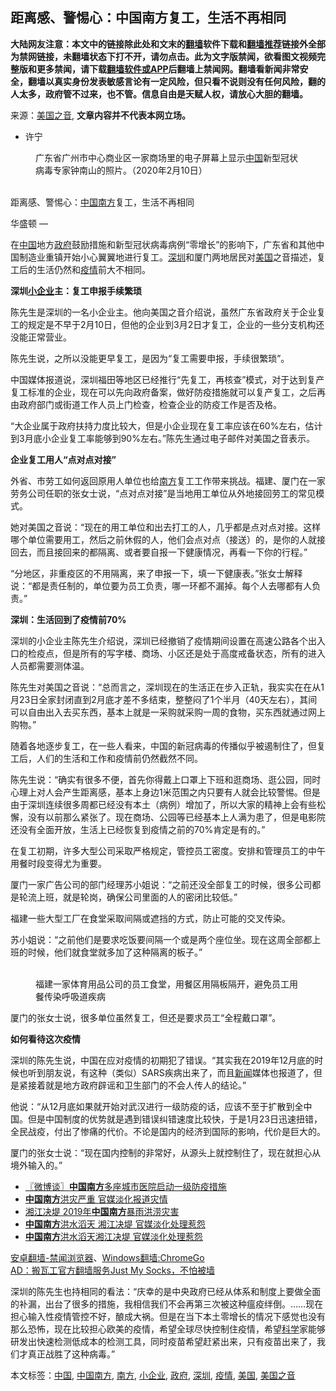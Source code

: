  <h2>距离感、警惕心：中国南方复工，生活不再相同</h2> <div class="notice"><b>大陆网友注意：本文中的链接除此处和文末的<a href="https://github.com/bannedbook/fanqiang" >翻墙</a>软件下载和<a href="https://github.com/killgcd/justmysocks/blob/master/README.md">翻墙推荐</a>链接外全部为禁网链接，未翻墙状态下打不开，请勿点击。此为文字版禁闻，欲看图文视频完整版和更多禁闻，请下载<a href="https://github.com/bannedbook/fanqiang">翻墙软件或APP</a>后翻墙上禁闻网。翻墙看新闻非常安全，翻墙以真实身份发表敏感言论有一定风险，但只看不说则没有任何风险，翻的人太多，政府管不过来，也不管。信息自由是天赋人权，请放心大胆的翻墙。</b></div>  <div class="entry"> <p>来源：<a href="https://www.bannedbook.org/bnews/tag/%e7%be%8e%e5%9b%bd%e4%b9%8b%e9%9f%b3/" class="st_tag internal_tag" rel="tag" title="标签 美国之音 下的日志">美国之音</a>, <strong>文章内容并不代表本网立场。</strong></p> <ul> <li> 许宁 </li> </ul> <figure> <figcaption> <span itemprop="caption" data-cms-inline-wrap="caption" data-cms-inline-text="">广东省广州市中心商业区一家商场里的电子屏幕上显示<span class='wp_keywordlink_affiliate'><a href="https://www.bannedbook.org/" title="中国" target="_blank">中国</a></span>新型冠状病毒专家钟南山的照片。（2020年2月10日）</span><br /> </figcaption></figure> <p>&nbsp;<br /> 距离感、警惕心：<a href="https://www.bannedbook.org/bnews/tag/%E4%B8%AD%E5%9B%BD%E5%8D%97%E6%96%B9/" class="st_tag internal_tag" rel="tag" title="标签 中国南方 下的日志">中国南方</a>复工，生活不再相同</p> <p><span>华盛顿 —&nbsp;</span></p> <p>在<a href="https://www.bannedbook.org/bnews/tag/%E4%B8%AD%E5%9B%BD/" class="st_tag internal_tag" rel="tag" title="标签 中国 下的日志">中国</a>地方<a href="https://www.bannedbook.org/bnews/tag/%e6%94%bf%e5%ba%9c/" class="st_tag internal_tag" rel="tag" title="标签 政府 下的日志">政府</a>鼓励措施和新型冠状病毒病例“零增长”的影响下，广东省和其他中国制造业重镇开始小心翼翼地进行复工。<a href="https://www.bannedbook.org/bnews/tag/%e6%b7%b1%e5%9c%b3/" class="st_tag internal_tag" rel="tag" title="标签 深圳 下的日志">深圳</a>和厦门两地居民对<a href="https://www.bannedbook.org/bnews/tag/%e7%be%8e%e5%9b%bd/" class="st_tag internal_tag" rel="tag" title="标签 美国 下的日志">美国</a>之音描述，复工后的生活仍然和<a href="https://www.bannedbook.org/bnews/tag/%E7%96%AB%E6%83%85/" class="st_tag internal_tag" rel="tag" title="标签 疫情 下的日志">疫情</a>前大不相同。</p> <p><strong>深圳<a href="https://www.bannedbook.org/bnews/tag/%E5%B0%8F%E4%BC%81%E4%B8%9A/" class="st_tag internal_tag" rel="tag" title="标签 小企业 下的日志">小企业</a>主：复工申报手续繁琐</strong></p> <p>陈先生是深圳的一名小企业主。他向美国之音介绍说，虽然广东省政府关于企业复工的规定是不早于2月10日，但他的企业到3月2日才复工，企业的一些分支机构还没能正常营业。</p> <p>陈先生说，之所以没能更早复工，是因为“复工需要申报，手续很繁琐”。</p>  <p>中国媒体报道说，深圳福田等地区已经推行“先复工，再核查”模式，对于达到复产复工标准的企业，现在可以先向政府备案，做好防疫措施就可以复产复工，之后再由政府部门或街道工作人员上门检查，检查企业的防疫工作是否及格。</p> <p>“大企业属于政府扶持力度比较大，但是小企业现在复工率应该在60%左右，估计到3月底小企业复工率能够到90%左右。”陈先生通过电子邮件对美国之音表示。</p> <p><strong>企业复工用人“点对点对接”</strong></p> <p>外省、市劳工如何返回原用人单位也给<a href="https://www.bannedbook.org/bnews/tag/%E5%8D%97%E6%96%B9/" class="st_tag internal_tag" rel="tag" title="标签 南方 下的日志">南方</a>复工工作带来挑战。福建、厦门在一家劳务公司任职的张女士说，“点对点对接”是当地用工单位从外地接回劳工的常见模式。</p> <p>她对美国之音说：“现在的用工单位和出去打工的人，几乎都是点对点对接。这样哪个单位需要用工，然后之前休假的人，他们会点对点（接送）的，是你的人就接回去，而且接回来的都隔离、或者要自报一下健康情况，再看一下你的行程。”</p> <p>“分地区，非重疫区的不用隔离，来了申报一下，填一下健康表。”张女士解释说：“都是责任制的，单位要为员工负责，哪一环都不漏掉。每个人去哪都有人负责。”</p> <p><strong>深圳：生活回到了疫情前70%</strong></p>  <p>深圳的小企业主陈先生介绍说，深圳已经撤销了疫情期间设置在高速公路各个出入口的检疫点，但是所有的写字楼、商场、小区还是处于高度戒备状态，所有的进入人员都需要测体温。</p> <p>陈先生对美国之音说：“总而言之，深圳现在的生活正在步入正轨，我实实在在从1月23日全家封闭直到2月底才差不多结束，整整闷了1个半月（40天左右），其间可以自由出入去买东西，基本上就是一采购就采购一周的食物，买东西就通过网上购物。”</p> <p>随着各地逐步复工，在一些人看来，中国的新冠病毒的传播似乎被遏制住了，但复工后，人们的生活和工作和疫情前仍然截然不同。</p> <p>陈先生说：“确实有很多不便，首先你得戴上口罩上下班和逛商场、逛公园，同时心理上对人会产生距离感，基本上身边1米范围之内只要有人就会比较警惕。但是由于深圳连续很多周都已经没有本土（病例）增加了，所以大家的精神上会有些松懈，没有以前那么紧张了。现在商场、公园等已经基本上人满为患了，但是电影院还没有全面开放，生活上已经恢复到疫情之前的70%肯定是有的。”</p> <p>在复工初期，许多大型公司采取严格规定，管控员工密度。安排和管理员工的中午用餐时段变得尤为重要。</p> <p>厦门一家广告公司的部门经理苏小姐说：“之前还没全部复工的时候，很多公司都是轮流上班，就是轮岗，确保公司里面的人的密闭比较低。”</p> <p>福建一些大型工厂在食堂采取间隔或遮挡的方式，防止可能的交叉传染。</p>  <p>苏小姐说：“之前他们是要求吃饭要间隔一个或是两个座位坐。现在这周全部都上班的时候，他们就食堂就多加了这种隔离的板子。”</p> <figure> <br /> <span /><figcaption> <span>福建一家体育用品公司的员工食堂，用餐区用隔板隔开，避免员工用餐传染呼吸道疾病</span><br /> </figcaption></figure> <p>厦门的张女士说，很多单位虽然复工，但还是要求员工“全程戴口罩”。</p> <p><strong>如何看待这次疫情</strong></p> <p>深圳的陈先生说，中国在应对疫情的初期犯了错误。“其实我在2019年12月底的时候也听到朋友说，有这种（类似）SARS疾病出来了，而且<span class='wp_keywordlink_affiliate'><a href="https://www.bannedbook.org/" title="新闻">新闻</a></span>媒体也报道了，但是紧接着就是地方政府辟谣和卫生部门的不会人传人的结论。”</p> <p>他说：“从12月底如果就开始对武汉进行一级防疫的话，应该不至于扩散到全中国。但是中国制度的优势就是遇到错误纠错速度比较快，于是1月23日迅速扭错，全民战疫，付出了惨痛的代价。不论是国内的经济到国际的影响，代价是巨大的。</p> <p>厦门的张女士说：“现在国内控制的非常好，从源头上就控制住了，现在就担心从境外输入的。”</p> <ul class='op-related-articles' title='相关阅读'> <li><a href='https://www.bannedbook.org/bnews/ssgc/20200118/1260899.html' target='_blank'>〖微博谈〗<b>中国南方</b>多座城市医院启动一级防疫措施</a></li> <li><a href='https://www.bannedbook.org/bnews/headline/20190721/1161996.html' target='_blank'><b>中国南方</b>洪灾严重 官媒淡化报道灾情</a></li> <li><a href='https://www.bannedbook.org/bnews/baitai/20190718/1160439.html' target='_blank'>湘江决堤 2019年<b>中国南方</b>暴雨洪涝灾害</a></li> <li><a href='https://www.bannedbook.org/bnews/cbnews/20190718/1159939.html' target='_blank'><b>中国南方</b>洪水滔天 湘江决堤 官媒淡化处理惹怨</a></li> <li><a href='https://www.bannedbook.org/bnews/baitai/20190717/1159872.html' target='_blank'><b>中国南方</b>洪水滔天湘江决堤 官媒淡化处理惹怨</a></li> </ul> <div class="texttj"> <a href="https://github.com/bannedbook/fanqiang/wiki/%E5%AE%89%E5%8D%93%E7%BF%BB%E5%A2%99-%E7%A6%81%E9%97%BB%E6%B5%8F%E8%A7%88%E5%99%A8" target="_blank">安卓翻墙-禁闻浏览器</a>、<a href="https://github.com/bannedbook/fanqiang/wiki/Chrome%E4%B8%80%E9%94%AE%E7%BF%BB%E5%A2%99%E5%8C%85" target="_blank">Windows翻墙:ChromeGo</a><br/> <a href="https://github.com/killgcd/justmysocks/blob/master/README.md" target="_blank">AD：搬瓦工官方翻墙服务Just My Socks，不怕被墙</a> </div><p>深圳的陈先生也持相同的看法：“庆幸的是中央政府已经从体系和制度上要做全面的补漏，出台了很多的措施，我相信我们不会再第三次被这种瘟疫绊倒。……现在担心输入性疫情管控不好，酿成大祸。但是在当下本土零增长的情况下感觉也没有那么恐怖，现在比较担心欧美的疫情，希望全球尽快控制住疫情，希望<span class='wp_keywordlink'><a href="https://www.bannedbook.org/forum11/topic309.html" title="禁片：“科学”的棍子" target="_blank">科学</a></span>家能够研发出快速检测低成本的检测工具，同时疫苗希望赶紧出来，只有疫苗出来了，我们才真正战胜了这种病毒。”</p> <a name='sharetosocial'></a>           </div><!--END ENTRY--> <div class="postfooter"> <div>本文标签：<a href="https://www.bannedbook.org/bnews/tag/%E4%B8%AD%E5%9B%BD/" rel="tag">中国</a>, <a href="https://www.bannedbook.org/bnews/tag/%E4%B8%AD%E5%9B%BD%E5%8D%97%E6%96%B9/" rel="tag">中国南方</a>, <a href="https://www.bannedbook.org/bnews/tag/%E5%8D%97%E6%96%B9/" rel="tag">南方</a>, <a href="https://www.bannedbook.org/bnews/tag/%E5%B0%8F%E4%BC%81%E4%B8%9A/" rel="tag">小企业</a>, <a href="https://www.bannedbook.org/bnews/tag/%e6%94%bf%e5%ba%9c/" rel="tag">政府</a>, <a href="https://www.bannedbook.org/bnews/tag/%e6%b7%b1%e5%9c%b3/" rel="tag">深圳</a>, <a href="https://www.bannedbook.org/bnews/tag/%E7%96%AB%E6%83%85/" rel="tag">疫情</a>, <a href="https://www.bannedbook.org/bnews/tag/%e7%be%8e%e5%9b%bd/" rel="tag">美国</a>, <a href="https://www.bannedbook.org/bnews/tag/%e7%be%8e%e5%9b%bd%e4%b9%8b%e9%9f%b3/" rel="tag">美国之音</a></div>  </div><!--END POSTFOOTER--> 